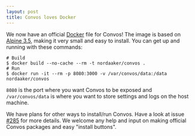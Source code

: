 ```yaml
---
layout: post
title: Convos loves Docker
---
```


We now have an official [Docker](https://hub.docker.com/r/nordaaker/convos/)
file for Convos! The image is based on [Alpine 3.5](https://alpinelinux.org/),
making it very small and easy to install. You can get up and running with
these commands:

    # Build
    $ docker build --no-cache --rm -t nordaaker/convos .
    # Run
    $ docker run -it --rm -p 8080:3000 -v /var/convos/data:/data nordaaker/convos

<!--more-->

`8080` is the port where you want Convos to be exposed and `/var/convos/data`
is where you want to store settings and logs on the host machine.

We have plans for other ways to install/run Convos. Have a look at issue
[#285](https://github.com/Nordaaker/convos/issues/285) for more details. We
welcome any help and input on making official Convos packages and easy
"install buttons".
